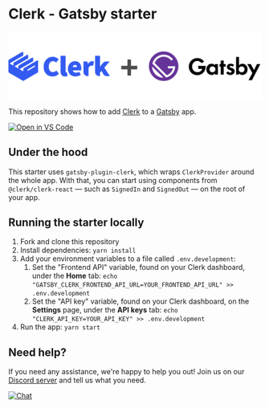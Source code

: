 # Clerk - Gatsby starter

<img src="./docs/logo.png" />

This repository shows how to add [Clerk](https://clerk.dev) to a [Gatsby](https://gatsbyjs.com/) app.

[![Open in VS Code](https://open.vscode.dev/badges/open-in-vscode.svg)](https://open.vscode.dev/clerkinc/clerk-gatsby-starter)

## Under the hood

This starter uses `gatsby-plugin-clerk`, which wraps `ClerkProvider` around the whole app. With that, you can start using components from `@clerk/clerk-react` — such as `SignedIn` and `SignedOut` — on the root of your app.

## Running the starter locally

1. Fork and clone this repository
2. Install dependencies: `yarn install`
3. Add your environment variables to a file called `.env.development`:
   1. Set the "Frontend API" variable, found on your Clerk dashboard, under the **Home** tab: `echo "GATSBY_CLERK_FRONTEND_API_URL=YOUR_FRONTEND_API_URL" >> .env.development`
   2. Set the "API key" variable, found on your Clerk dashboard, on the **Settings** page, under the **API keys** tab: `echo "CLERK_API_KEY=YOUR_API_KEY" >> .env.development`
4. Run the app: `yarn start`

## Need help?

If you need any assistance, we're happy to help you out! Join us on our [Discord server](https://discord.gg/YRHz4h4whV) and tell us what you need.

[![Chat](https://img.shields.io/badge/Discord-7289DA?style=for-the-badge&logo=discord&logoColor=white)](https://discord.gg/YRHz4h4whV)
